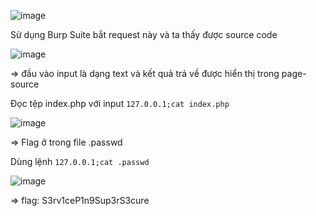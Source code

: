 ![image](https://github.com/nguyenngocdung18/RootMe/assets/134156226/6aa3d53a-89e5-4a79-8ac4-66b6d1637e9f)

Sử dụng Burp Suite bắt request này và ta thấy được source code

![image](https://github.com/nguyenngocdung18/RootMe/assets/134156226/9d834414-de88-4a8c-891f-d6ae9aced636)

=> đầu vào input là dạng text và kết quả trả về được hiển thị trong page-source 

Đọc tệp index.php với input ```127.0.0.1;cat index.php```

![image](https://github.com/nguyenngocdung18/RootMe/assets/134156226/a26aa0f7-2bdc-4b6c-aa57-cda548da652f)

=> Flag ở trong file .passwd

Dùng lệnh ```127.0.0.1;cat .passwd```

![image](https://github.com/nguyenngocdung18/RootMe/assets/134156226/36f9ddf2-e2fd-4c0f-aff1-62c847a12c71)

=> flag: S3rv1ceP1n9Sup3rS3cure
